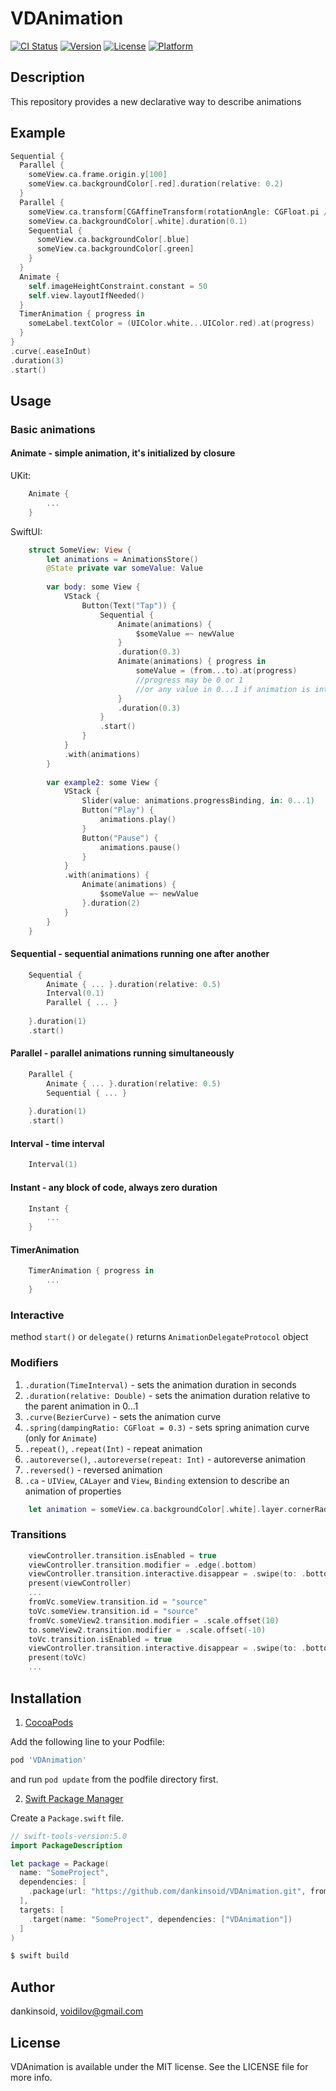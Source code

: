 # VDAnimation

[![CI Status](https://img.shields.io/travis/dankinsoid/VDAnimation.svg?style=flat)](https://travis-ci.org/dankinsoid/VDAnimation)
[![Version](https://img.shields.io/cocoapods/v/VDAnimation.svg?style=flat)](https://cocoapods.org/pods/VDAnimation)
[![License](https://img.shields.io/cocoapods/l/VDAnimation.svg?style=flat)](https://cocoapods.org/pods/VDAnimation)
[![Platform](https://img.shields.io/cocoapods/p/VDAnimation.svg?style=flat)](https://cocoapods.org/pods/VDAnimation)


## Description
This repository provides a new declarative way to describe animations

## Example

```swift
Sequential {
  Parallel {
    someView.ca.frame.origin.y[100]
    someView.ca.backgroundColor[.red].duration(relative: 0.2)
  }
  Parallel {
    someView.ca.transform[CGAffineTransform(rotationAngle: CGFloat.pi / 3)]
    someView.ca.backgroundColor[.white].duration(0.1)
    Sequential {
      someView.ca.backgroundColor[.blue]
      someView.ca.backgroundColor[.green]
    }
  }
  Animate {
    self.imageHeightConstraint.constant = 50
    self.view.layoutIfNeeded()
  }
  TimerAnimation { progress in
  	someLabel.textColor = (UIColor.white...UIColor.red).at(progress)
  }
}
.curve(.easeInOut)
.duration(3)
.start()
```
## Usage
### Basic animations
#### Animate  - simple animation, it's initialized by closure
UKit:
```swift 
	Animate {
		...
	}
```
SwiftUI:
```swift 
	struct SomeView: View {
		let animations = AnimationsStore()
		@State private var someValue: Value
		
		var body: some View {
			VStack {
				Button(Text("Tap")) {
					Sequential {
						Animate(animations) {
							$someValue =~ newValue
						}
						.duration(0.3)
						Animate(animations) { progress in
							someValue = (from...to).at(progress)
							//progress may be 0 or 1
							//or any value in 0...1 if animation is interactive
						}
						.duration(0.3)
					}
					.start()
				}
			}
			.with(animations)
		}
		
		var example2: some View {
			VStack {
				Slider(value: animations.progressBinding, in: 0...1)
				Button("Play") {
					animations.play()
				}
				Button("Pause") {
					animations.pause()
				}
			}
			.with(animations) {
				Animate(animations) {
					$someValue =~ newValue
				}.duration(2)
			}
		}
	}
```
#### Sequential - sequential animations running one after another
```swift 
	Sequential {
		Animate { ... }.duration(relative: 0.5)
		Interval(0.1)
		Parallel { ... }
		
	}.duration(1)
	.start()
```
#### Parallel - parallel animations running simultaneously
```swift 
	Parallel {
		Animate { ... }.duration(relative: 0.5)
		Sequential { ... }
		
	}.duration(1)
	.start()
```
#### Interval - time interval
```swift 
	Interval(1)
```
#### Instant - any block of code, always zero duration
```swift 
	Instant {
		...
	}
```
#### TimerAnimation
```swift 
	TimerAnimation { progress in
		...
	}
```

### Interactive
method `start()` or `delegate()` returns `AnimationDelegateProtocol` object

### Modifiers
1. `.duration(TimeInterval)` - sets the animation duration in seconds
2. `.duration(relative: Double)` - sets the animation duration relative to the parent animation in 0...1
3. `.curve(BezierCurve)` - sets the animation curve
4. `.spring(dampingRatio: CGFloat = 0.3)` - sets spring animation curve (only for `Animate`)
5. `.repeat()`, `.repeat(Int)` - repeat animation
5. `.autoreverse()`, `.autoreverse(repeat: Int)` - autoreverse animation
5. `.reversed()` - reversed animation
6. `.ca` - `UIView`, `CALayer` and `View`, `Binding` extension to describe an animation of properties
```swift 
	let animation = someView.ca.backgroundColor[.white].layer.cornerRadius[8]
```

### Transitions
```swift 
	viewController.transition.isEnabled = true
	viewController.transition.modifier = .edge(.bottom)
	viewController.transition.interactive.disappear = .swipe(to: .bottom)
	present(viewController)
	...
	fromVc.someView.transition.id = "source"
	toVc.someView.transition.id = "source"
	fromVc.someView2.transition.modifier = .scale.offset(10)
	to.someView2.transition.modifier = .scale.offset(-10)
	toVc.transition.isEnabled = true
	viewController.transition.interactive.disappear = .swipe(to: .bottom)
	present(toVc)
	...
```

## Installation
1.  [CocoaPods](https://cocoapods.org)

Add the following line to your Podfile:
```ruby
pod 'VDAnimation'
```
and run `pod update` from the podfile directory first.

2. [Swift Package Manager](https://github.com/apple/swift-package-manager)

Create a `Package.swift` file.
```swift
// swift-tools-version:5.0
import PackageDescription

let package = Package(
  name: "SomeProject",
  dependencies: [
    .package(url: "https://github.com/dankinsoid/VDAnimation.git", from: "0.1.3")
  ],
  targets: [
    .target(name: "SomeProject", dependencies: ["VDAnimation"])
  ]
)
```
```ruby
$ swift build
```

## Author

dankinsoid, voidilov@gmail.com

## License

VDAnimation is available under the MIT license. See the LICENSE file for more info.

